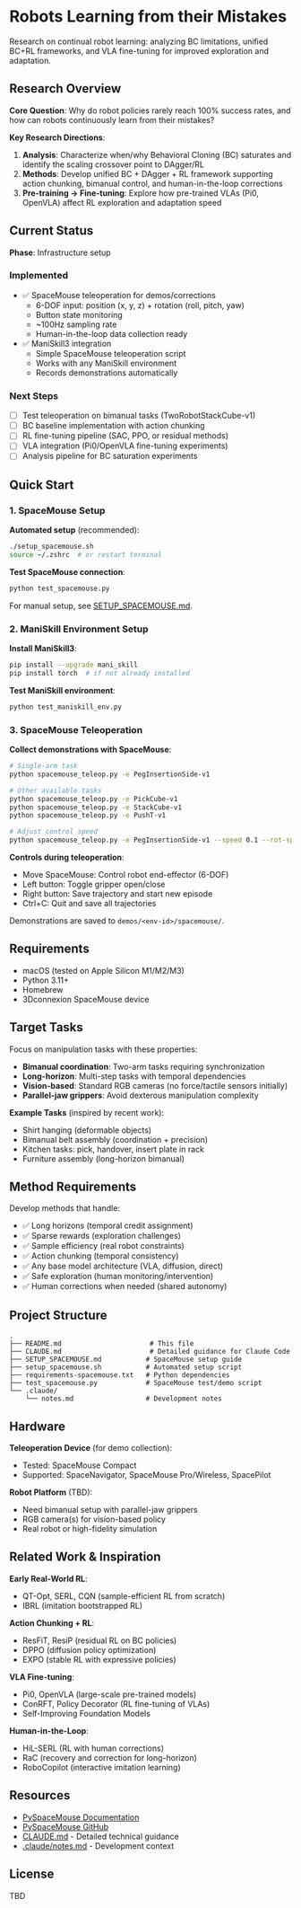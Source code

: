 # Robots Learning from their Mistakes

Research on continual robot learning: analyzing BC limitations, unified BC+RL frameworks, and VLA fine-tuning for improved exploration and adaptation.

## Research Overview

**Core Question**: Why do robot policies rarely reach 100% success rates, and how can robots continuously learn from their mistakes?

**Key Research Directions**:
1. **Analysis**: Characterize when/why Behavioral Cloning (BC) saturates and identify the scaling crossover point to DAgger/RL
2. **Methods**: Develop unified BC + DAgger + RL framework supporting action chunking, bimanual control, and human-in-the-loop corrections
3. **Pre-training → Fine-tuning**: Explore how pre-trained VLAs (Pi0, OpenVLA) affect RL exploration and adaptation speed

## Current Status

**Phase**: Infrastructure setup

### Implemented
- ✅ SpaceMouse teleoperation for demos/corrections
  - 6-DOF input: position (x, y, z) + rotation (roll, pitch, yaw)
  - Button state monitoring
  - ~100Hz sampling rate
  - Human-in-the-loop data collection ready
- ✅ ManiSkill3 integration
  - Simple SpaceMouse teleoperation script
  - Works with any ManiSkill environment
  - Records demonstrations automatically

### Next Steps
- [ ] Test teleoperation on bimanual tasks (TwoRobotStackCube-v1)
- [ ] BC baseline implementation with action chunking
- [ ] RL fine-tuning pipeline (SAC, PPO, or residual methods)
- [ ] VLA integration (Pi0/OpenVLA fine-tuning experiments)
- [ ] Analysis pipeline for BC saturation experiments

## Quick Start

### 1. SpaceMouse Setup

**Automated setup** (recommended):
```bash
./setup_spacemouse.sh
source ~/.zshrc  # or restart terminal
```

**Test SpaceMouse connection**:
```bash
python test_spacemouse.py
```

For manual setup, see [SETUP_SPACEMOUSE.md](SETUP_SPACEMOUSE.md).

### 2. ManiSkill Environment Setup

**Install ManiSkill3**:
```bash
pip install --upgrade mani_skill
pip install torch  # if not already installed
```

**Test ManiSkill environment**:
```bash
python test_maniskill_env.py
```

### 3. SpaceMouse Teleoperation

**Collect demonstrations with SpaceMouse**:
```bash
# Single-arm task
python spacemouse_teleop.py -e PegInsertionSide-v1

# Other available tasks
python spacemouse_teleop.py -e PickCube-v1
python spacemouse_teleop.py -e StackCube-v1
python spacemouse_teleop.py -e PushT-v1

# Adjust control speed
python spacemouse_teleop.py -e PegInsertionSide-v1 --speed 0.1 --rot-speed 0.2
```

**Controls during teleoperation**:
- Move SpaceMouse: Control robot end-effector (6-DOF)
- Left button: Toggle gripper open/close
- Right button: Save trajectory and start new episode
- Ctrl+C: Quit and save all trajectories

Demonstrations are saved to `demos/<env-id>/spacemouse/`.

## Requirements

- macOS (tested on Apple Silicon M1/M2/M3)
- Python 3.11+
- Homebrew
- 3Dconnexion SpaceMouse device

## Target Tasks

Focus on manipulation tasks with these properties:
- **Bimanual coordination**: Two-arm tasks requiring synchronization
- **Long-horizon**: Multi-step tasks with temporal dependencies
- **Vision-based**: Standard RGB cameras (no force/tactile sensors initially)
- **Parallel-jaw grippers**: Avoid dexterous manipulation complexity

**Example Tasks** (inspired by recent work):
- Shirt hanging (deformable objects)
- Bimanual belt assembly (coordination + precision)
- Kitchen tasks: pick, handover, insert plate in rack
- Furniture assembly (long-horizon bimanual)

## Method Requirements

Develop methods that handle:
- ✅ Long horizons (temporal credit assignment)
- ✅ Sparse rewards (exploration challenges)
- ✅ Sample efficiency (real robot constraints)
- ✅ Action chunking (temporal consistency)
- ✅ Any base model architecture (VLA, diffusion, direct)
- ✅ Safe exploration (human monitoring/intervention)
- ✅ Human corrections when needed (shared autonomy)

## Project Structure

```
.
├── README.md                      # This file
├── CLAUDE.md                      # Detailed guidance for Claude Code
├── SETUP_SPACEMOUSE.md           # SpaceMouse setup guide
├── setup_spacemouse.sh           # Automated setup script
├── requirements-spacemouse.txt   # Python dependencies
├── test_spacemouse.py            # SpaceMouse test/demo script
└── .claude/
    └── notes.md                  # Development notes
```

## Hardware

**Teleoperation Device** (for demo collection):
- Tested: SpaceMouse Compact
- Supported: SpaceNavigator, SpaceMouse Pro/Wireless, SpacePilot

**Robot Platform** (TBD):
- Need bimanual setup with parallel-jaw grippers
- RGB camera(s) for vision-based policy
- Real robot or high-fidelity simulation

## Related Work & Inspiration

**Early Real-World RL**:
- QT-Opt, SERL, CQN (sample-efficient RL from scratch)
- IBRL (imitation bootstrapped RL)

**Action Chunking + RL**:
- ResFiT, ResiP (residual RL on BC policies)
- DPPO (diffusion policy optimization)
- EXPO (stable RL with expressive policies)

**VLA Fine-tuning**:
- Pi0, OpenVLA (large-scale pre-trained models)
- ConRFT, Policy Decorator (RL fine-tuning of VLAs)
- Self-Improving Foundation Models

**Human-in-the-Loop**:
- HiL-SERL (RL with human corrections)
- RaC (recovery and correction for long-horizon)
- RoboCopilot (interactive imitation learning)

## Resources

- [PySpaceMouse Documentation](https://spacemouse.kubaandrysek.cz/)
- [PySpaceMouse GitHub](https://github.com/JakubAndrysek/PySpaceMouse)
- [CLAUDE.md](CLAUDE.md) - Detailed technical guidance
- [.claude/notes.md](.claude/notes.md) - Development context

## License

TBD
